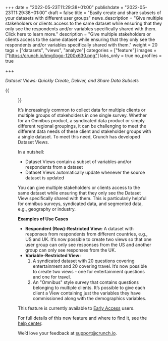 +++
date = "2022-05-23T11:29:38+01:00"
publishdate = "2022-05-23T11:29:38+01:00"
draft = false
title = "Easily create and share subsets of your datasets with different user groups"
news_description = "Give multiple stakeholders or clients access to the same dataset while ensuring that they only see the respondents and/or variables specifically shared with them. Click here to learn more."
description = "Give multiple stakeholders or clients access to the same dataset while ensuring that they only see the respondents and/or variables specifically shared with them."
weight = 20
tags = ["datasets", "views", "analyze"]
categories = ["feature"]
images = ["https://crunch.io/img/logo-1200x630.png"]
labs_only = true
no_profiles = true


+++

*Dataset Views: Quickly Create, Deliver, and Share Data Subsets*

{{<figure src="https://player-crunch-io.s3.amazonaws.com/help-crunch-io/screenshots/dataset-views-zendesk-article-01.png" class="img-fluid max-width-img-md">}}

It’s increasingly common to collect data for multiple clients or multiple groups of stakeholders in one single survey. Whether for an Omnibus product, a syndicated data product or simply different regional groupings, it can be challenging to meet the different data needs of these client and stakeholder groups with a single dataset. To meet this need, Crunch has developed Dataset Views.

In a nutshell:

- Dataset Views contain a subset of variables and/or respondents from a dataset
- Dataset Views automatically update whenever the source dataset is updated

You can give multiple stakeholders or clients access to the same dataset while ensuring that they only see the Dataset View specifically shared with them. This is particularly helpful for omnibus surveys, syndicated data, and segmented data, e.g., geography or industry.

**Examples of Use Cases**

- **Respondent (Row)-Restricted View:** A dataset with responses from respondents from different countries, e.g., US and UK. It’s now possible to create two views so that one user group can only see responses from the US and another group can only see responses from the UK.
- **Variable-Restricted View:**
    1. A syndicated dataset with 20 questions covering entertainment and 20 covering travel. It’s now possible to create two views - one for entertainment questions and one for travel.
    2. An "Omnibus" style survey that contains questions belonging to multiple clients. It’s possible to give each client a View containing just the variables they have commissioned along with the demographics variables.

This feature is currently available to [Early Access](https://help.crunch.io/hc/en-us/articles/360040465331-How-to-enable-early-access) users.

For full details of this new feature and where to find it, see the [help center](https://help.crunch.io/hc/en-us/articles/4405522348301-Dataset-Views).

We’d love your feedback at [support@crunch.io](mailto:support@crunch.io).
